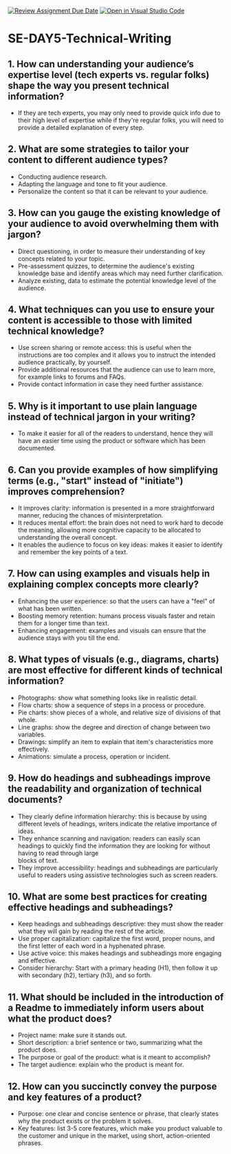 [![Review Assignment Due Date](https://classroom.github.com/assets/deadline-readme-button-22041afd0340ce965d47ae6ef1cefeee28c7c493a6346c4f15d667ab976d596c.svg)](https://classroom.github.com/a/zsAR-pyY)
[![Open in Visual Studio Code](https://classroom.github.com/assets/open-in-vscode-2e0aaae1b6195c2367325f4f02e2d04e9abb55f0b24a779b69b11b9e10269abc.svg)](https://classroom.github.com/online_ide?assignment_repo_id=18474112&assignment_repo_type=AssignmentRepo)
# SE-DAY5-Technical-Writing
## 1. How can understanding your audience’s expertise level (tech experts vs. regular folks) shape the way you present technical information?
 - If they are tech experts, you may only need to provide quick info due to their high level of expertise while if they're regular folks, you will need to provide a 
   detailed explanation of every step.
## 2. What are some strategies to tailor your content to different audience types?
 - Conducting audience research.
 - Adapting the language and tone to fit your audience.
 - Personalize the content so that it can be relevant to your audience.
## 3. How can you gauge the existing knowledge of your audience to avoid overwhelming them with jargon?
 - Direct questioning, in order to measure their understanding of key concepts related to your topic.
 - Pre-assessment quizzes, to determine the audience's existing knowledge base and identify areas which may need further clarification.
 - Analyze existing, data to estimate the potential knowledge level of the audience.
## 4. What techniques can you use to ensure your content is accessible to those with limited technical knowledge?
 - Use screen sharing or remote access: this is useful when the instructions are too complex and it allows you to instruct the intended audience practically, by 
   yourself.
 - Provide additional resources that the audience can use to learn more, for example links to forums and FAQs.
 - Provide contact information in case they need further assistance.
## 5. Why is it important to use plain language instead of technical jargon in your writing?
 - To make it easier for all of the readers to understand, hence they will have an easier time using the product or software which has been documented.
## 6. Can you provide examples of how simplifying terms (e.g., "start" instead of "initiate") improves comprehension?
 - It improves clarity: information is presented in a more straightforward manner, reducing the chances of misinterpretation.
 - It reduces mental effort: the brain does not need to work hard to decode the meaning, allowing more cognitive capacity to be allocated to understanding the overall 
   concept.
 - It enables the audience to focus on key ideas: makes it easier to identify and remember the key points of a text.
## 7. How can using examples and visuals help in explaining complex concepts more clearly?
 - Enhancing the user experience: so that the users can have a "feel" of what has been written.
 - Boosting memory retention: humans process visuals faster and retain them for a longer time than text.
 - Enhancing engagement: examples and visuals can ensure that the audience stays with you till the end.
## 8. What types of visuals (e.g., diagrams, charts) are most effective for different kinds of technical information?
 - Photographs: show what something looks like in realistic detail.
 - Flow charts: show a sequence of steps in a process or procedure.
 - Pie charts: show pieces of a whole, and relative size of divisions of that whole.
 - Line graphs: show the degree and direction of change between two variables.
 - Drawings: simplify an item to explain that item's characteristics more effectively.
 - Animations: simulate a process, operation or incident.
## 9. How do headings and subheadings improve the readability and organization of technical documents?
 - They clearly define information hierarchy: this is because by using different levels of headings, writers indicate the relative importance of ideas.
 - They enhance scanning and navigation: readers can easily scan headings to quickly find the information they are looking for without having to read through large   
   blocks of text.
 - They improve accessibility: headings and subheadings are particularly useful to readers using assistive technologies such as screen readers.
## 10. What are some best practices for creating effective headings and subheadings?
 - Keep headings and subheadings descriptive: they must show the reader what they will gain by reading the rest of the article.
 - Use proper capitalization: capitalize the first word, proper nouns, and the first letter of each word in a hyphenated phrase.
 - Use active voice: this makes headings and subheadings more engaging and effective.
 - Consider hierarchy: Start with a primary heading (H1), then follow it up with secondary (h2), tertiary (h3), and so forth.

## 11. What should be included in the introduction of a Readme to immediately inform users about what the product does?
 - Project name: make sure it stands out.
 - Short description: a brief sentence or two, summarizing what the product does.
 - The purpose or goal of the product: what is it meant to accomplish?
 - The target audience: explain who the product is meant for.
## 12. How can you succinctly convey the purpose and key features of a product?
 - Purpose: one clear and concise sentence or phrase, that clearly states why the product exists or the problem it solves. 
 - Key features: list 3-5 core features, which make you product valuable to the customer and unique in the market, using short, action-oriented phrases.
